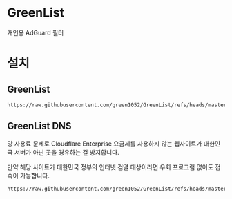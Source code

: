 # GreenList

개인용 AdGuard 필터

# 설치

## GreenList

```
https://raw.githubusercontent.com/green1052/GreenList/refs/heads/master/filter.txt
```

## GreenList DNS

망 사용료 문제로 Cloudflare Enterprise 요금제를 사용하지 않는 웹사이트가 대한민국 서버가 아닌 곳을 경유하는 걸 방지합니다.

만약 해당 사이트가 대한민국 정부의 인터넷 검열 대상이라면 우회 프로그램 없이도 접속이 가능합니다.

```
https://raw.githubusercontent.com/green1052/GreenList/refs/heads/master/dns.txt
```
